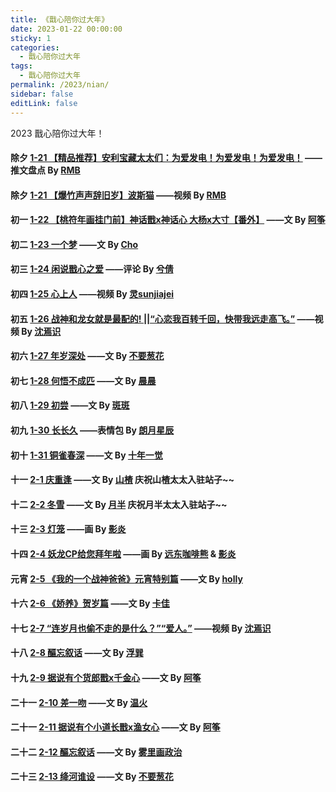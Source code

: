 ```yaml
---
title: 《戬心陪你过大年》
date: 2023-01-22 00:00:00
sticky: 1
categories: 
  - 戬心陪你过大年
tags: 
  - 戬心陪你过大年
permalink: /2023/nian/
sidebar: false
editLink: false
---
```


2023 戬心陪你过大年！

#### 除夕 <a href="/pages/3c2b40/">1-21 【精品推荐】安利宝藏太太们：为爱发电！为爱发电！为爱发电！</a> ——推文盘点 By [RMB](https://rmb7920081.lofter.com/)

#### 除夕 <a href="/pages/525e32/">1-21 【爆竹声声辞旧岁】波斯猫</a> ——视频 By [RMB](https://rmb7920081.lofter.com/)

#### 初一 <a href="/pages/4c1e3a/">1-22 【桃符年画挂门前】神话戬x神话心 大杨x大寸【番外】</a> ——文 By [阿筝](/categories/?category=阿筝)

#### 初二 <a href="/pages/72969c/">1-23  一个梦</a> ——文 By [Cho](/categories/?category=Cho)

#### 初三 <a href="https://zhangxiqian279.lofter.com/post/1f14ceb9_2b7f22714">1-24  闲说戬心之爱</a> ——评论 By [兮倩](https://zhangxiqian279.lofter.com/)

#### 初四 <a href="/pages/96928b/">1-25  心上人</a> ——视频 By [灵sunjiajei](https://ling5421.lofter.com/)

#### 初五 <a href="/pages/392f5b/">1-26  战神和龙女就是最配的! ||“心恋我百转千回，快带我远走高飞。”</a> ——视频 By [沈焉识](/categories/?category=沈焉识)

#### 初六 <a href="/pages/535252/">1-27  年岁深处</a> ——文 By [不要葱花](/categories/?category=不要葱花)

#### 初七 <a href="/pages/b1a035/">1-28  何悟不成匹</a> ——文 By [晨晨](/categories/?category=晨晨)

#### 初八 <a href="/pages/ba18a0/">1-29  初尝</a> ——文 By [斑斑](/categories/?category=斑斑)

#### 初九 <a href="https://0613097967.lofter.com/post/4c51ee82_2b8252a28">1-30  长长久</a> ——表情包 By [朗月星辰](https://0613097967.lofter.com/)

#### 初十 <a href="/pages/eb06cd/">1-31  铜雀春深</a> ——文 By [十年一觉](/categories/?category=十年一觉)

#### 十一 <a href="/pages/026698/">2-1  庆重逢</a> ——文 By [山楂](/categories/?category=山楂) 庆祝山楂太太入驻站子~~

#### 十二 <a href="/pages/b836f9/">2-2  冬雪</a> ——文 By [月半](/categories/?category=月半) 庆祝月半太太入驻站子~~

#### 十三 <a href="/pages/b20d56/">2-3  灯笼</a> ——画 By [影炎](/categories/?category=影炎)

#### 十四 <a href="https://iheardjx.lofter.com/post/746c61d6_2b83341ab">2-4  妖龙CP给您拜年啦</a> ——画 By [远东咖啡熊](https://fecbear.lofter.com/) & [影炎](/categories/?category=影炎)

#### 元宵 <a href="https://hoolycen.lofter.com/post/357d74_2b8391d92">2-5  《我的一个战神爸爸》元宵特别篇</a> ——文 By [holly](/categories/?category=holly)

#### 十六 <a href="/pages/2dcdc0/#贺岁篇">2-6  《娇养》贺岁篇</a> ——文 By [卡佳](/categories/?category=卡佳)

#### 十七 <a href="/pages/1810f3/">2-7  “连岁月也偷不走的是什么？”“爱人。”</a> ——视频 By [沈焉识](/categories/?category=沈焉识)

#### 十八 <a href="https://n54262436.lofter.com/post/1defeb9d_2b83fdd45">2-8  醧忘叙话</a> ——文 By [浮巽](https://n54262436.lofter.com/)

#### 十九 <a href="https://denglu42182.lofter.com/post/3184cb5c_2b7f7edcb">2-9  据说有个货郎戬x千金心</a> ——文 By [阿筝](/categories/?category=阿筝)

#### 二十一 <a href="https://tenderfire.lofter.com/post/31a371df_2b845c792">2-10  差一吻</a> ——文 By [温火](https://tenderfire.lofter.com/)

#### 二十一 <a href="https://denglu42182.lofter.com/post/3184cb5c_2b7f67a74">2-11  据说有个小道长戬x渔女心</a> ——文 By [阿筝](/categories/?category=阿筝)

#### 二十二 <a href="https://weijuanjuan16782.lofter.com/post/75362d81_2b848c1f5">2-12  醧忘叙话</a> ——文 By [雾里画政治](https://weijuanjuan16782.lofter.com/)

#### 二十三 <a href="/pages/f4ac02/">2-13  绛河谁设</a> ——文 By [不要葱花](/categories/?category=不要葱花)

<!-- more -->
